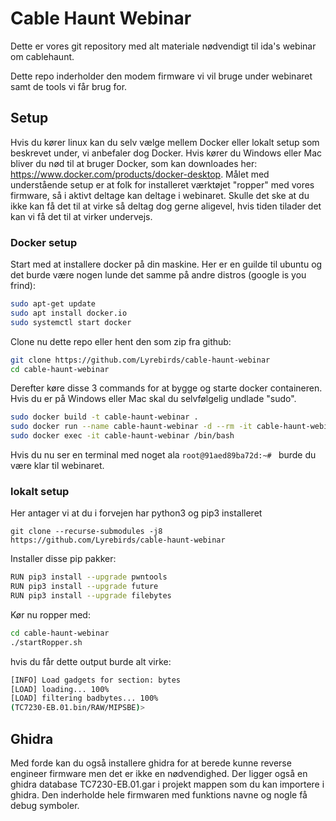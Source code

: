 # Cable Haunt Webinar

Dette er vores git repository med alt materiale nødvendigt til ida's webinar om cablehaunt.

Dette repo inderholder den modem firmware vi vil bruge under webinaret samt de tools vi får brug for.

## Setup
Hvis du kører linux kan du selv vælge mellem Docker eller lokalt setup som beskrevet under, vi anbefaler dog Docker. Hvis kører du Windows eller Mac bliver du nød til at bruger Docker, som kan downloades her: <https://www.docker.com/products/docker-desktop>.
Målet med understående setup er at folk for installeret værktøjet "ropper" med vores firmware, så i aktivt deltage kan deltage i webinaret.
Skulle det ske at du ikke kan få det til at virke så deltag dog gerne aligevel, hvis tiden tilader det kan vi få det til at virker undervejs.

### Docker setup
 
Start med at installere docker på din maskine. Her er en guilde til ubuntu og det burde være nogen lunde det samme på andre distros (google is you frind):
```bash
sudo apt-get update
sudo apt install docker.io
sudo systemctl start docker
```

Clone nu dette repo eller hent den som zip fra github:
 ```bash
git clone https://github.com/Lyrebirds/cable-haunt-webinar
cd cable-haunt-webinar
```

Derefter køre disse 3 commands for at bygge og starte docker containeren. Hvis du er på Windows eller Mac skal du selvfølgelig undlade "sudo".
```bash
sudo docker build -t cable-haunt-webinar .
sudo docker run --name cable-haunt-webinar -d --rm -it cable-haunt-webinar
sudo docker exec -it cable-haunt-webinar /bin/bash
```

Hvis du nu ser en terminal med noget ala `root@91aed89ba72d:~# ` burde du være klar til webinaret.

### lokalt setup
Her antager vi at du i forvejen har python3 og pip3 installeret

`git clone --recurse-submodules -j8  https://github.com/Lyrebirds/cable-haunt-webinar`
 
Installer disse pip pakker:
```bash
RUN pip3 install --upgrade pwntools
RUN pip3 install --upgrade future
RUN pip3 install --upgrade filebytes
```

Kør nu ropper med:
```bash
cd cable-haunt-webinar
./startRopper.sh
```
hvis du får dette output burde alt virke:

```bash
[INFO] Load gadgets for section: bytes
[LOAD] loading... 100%
[LOAD] filtering badbytes... 100%
(TC7230-EB.01.bin/RAW/MIPSBE)>
```
## Ghidra
Med forde kan du også installere ghidra for at berede kunne reverse engineer firmware men det er ikke en nødvendighed.
Der ligger også en ghidra database TC7230-EB.01.gar i projekt mappen som du kan importere i ghidra.
Den inderholde hele firmwaren med funktions navne og nogle få debug symboler.
